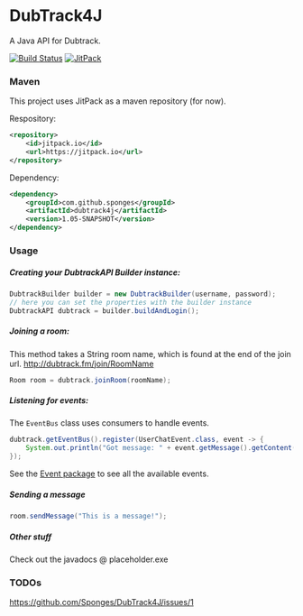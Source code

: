 # DubTrack4J
A Java API for Dubtrack.

[![Build Status](https://travis-ci.org/Sponges/DubTrack4J.svg?branch=master)](https://travis-ci.org/Sponges/DubTrack4J)
[![JitPack](https://jitpack.io/v/sponges/dubtrack4j.svg)](https://jitpack.io/#sponges/dubtrack4j)

### Maven
This project uses JitPack as a maven repository (for now).

Respository:
```xml
<repository>
    <id>jitpack.io</id>
    <url>https://jitpack.io</url>
</repository>
```

Dependency:
```xml
<dependency>
    <groupId>com.github.sponges</groupId>
    <artifactId>dubtrack4j</artifactId>
    <version>1.05-SNAPSHOT</version>
</dependency>
```

### Usage
##### Creating your DubtrackAPI Builder instance:
```java
DubtrackBuilder builder = new DubtrackBuilder(username, password);
// here you can set the properties with the builder instance
DubtrackAPI dubtrack = builder.buildAndLogin();
```

##### Joining a room:
This method takes a String room name, which is found at the end of the join url. http://dubtrack.fm/join/RoomName
```java
Room room = dubtrack.joinRoom(roomName);
```

##### Listening for events:
The `EventBus` class uses consumers to handle events.
```java
dubtrack.getEventBus().register(UserChatEvent.class, event -> {
    System.out.println("Got message: " + event.getMessage().getContent());
});
```
See the [Event package](https://github.com/Sponges/DubTrack4J/tree/master/src/main/java/io/sponges/dubtrack4j/event) to see all the available events.

##### Sending a message
```java
room.sendMessage("This is a message!");
```

##### Other stuff
Check out the javadocs @ placeholder.exe

### TODOs
https://github.com/Sponges/DubTrack4J/issues/1
